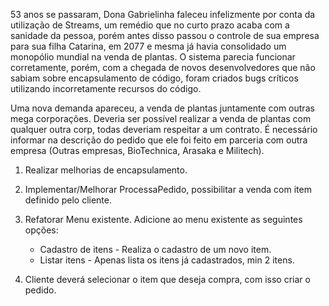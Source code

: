 53 anos se passaram, Dona Gabrielinha faleceu infelizmente por conta da utilização de Streams, 
um remédio que no curto prazo acaba com a sanidade da pessoa, porém antes disso passou o controle 
de sua empresa para sua filha Catarina, em 2077 e mesma já havia consolidado um monopólio 
mundial na venda de plantas. O sistema parecia funcionar corretamente, porém, com a chegada de 
novos desenvolvedores que não sabiam sobre encapsulamento de código, foram criados bugs críticos 
utilizando incorretamente recursos do código.

Uma nova demanda apareceu, a venda de plantas juntamente com outras mega corporações. 
Deveria ser possível realizar a venda de plantas com qualquer outra corp, todas deveriam 
respeitar a um contrato. É necessário informar na descrição do pedido que ele foi feito 
em parceria com outra empresa (Outras empresas, BioTechnica, Arasaka e Militech).

1. Realizar melhorias de encapsulamento.

2. Implementar/Melhorar ProcessaPedido, possibilitar a venda com item definido pelo cliente.

3. Refatorar Menu existente. Adicione ao menu existente as seguintes opções:
    - Cadastro de itens - Realiza o cadastro de um novo item.
    - Listar itens - Apenas lista os itens já cadastrados, min 2 itens.

4. Cliente deverá selecionar o item que deseja compra, com isso criar o pedido.